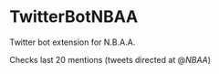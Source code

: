 # TwitterBotNBAA
Twitter bot extension for N.B.A.A.

Checks last 20 mentions (tweets directed at @_NBAA_)
